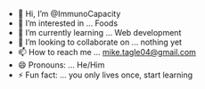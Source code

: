 - 👋 Hi, I’m @ImmunoCapacity
- 👀 I’m interested in ... Foods
- 🌱 I’m currently learning ... Web development 
- 💞️ I’m looking to collaborate on ... nothing yet
- 📫 How to reach me ... mike.tagle04@gmail.com
- 😄 Pronouns: ... He/Him
- ⚡ Fun fact: ... you only lives once, start learning

<!---
ImmunoCapacity/ImmunoCapacity is a ✨ special ✨ repository because its `README.md` (this file) appears on your GitHub profile.
You can click the Preview link to take a look at your changes.
--->
